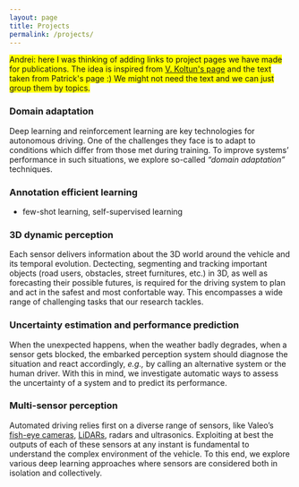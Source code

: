 ```yaml
---
layout: page
title: Projects
permalink: /projects/
---
```


<span style="background-color: #FFFF00">Andrei: here I was thinking of adding links to project pages we have made for publications. The idea is inspired from [V. Koltun's page](http://vladlen.info/projects/) and the text taken from Patrick's page :) We might not need the text and we can just group them by topics.</span>

### Domain adaptation
Deep learning and reinforcement learning are key technologies for autonomous driving. One of the challenges they face is to adapt to conditions which differ from those met during training. To improve systems’ performance in such situations, we explore so-called *“domain adaptation”* techniques.

### Annotation efficient learning 
- few-shot learning, self-supervised learning

### 3D dynamic perception
Each sensor delivers information about the 3D world around the vehicle and its temporal evolution. Dectecting, segmenting and tracking important objects (road users, obstacles, street furnitures, etc.) in 3D, as well as forecasting their possible futures, is required for the driving system to plan and act in the safest and most confortable way. This encompasses a wide range of challenging tasks that our research tackles.

### Uncertainty estimation and performance prediction
When the unexpected happens, when the weather badly degrades, when a sensor gets blocked, the embarked perception system should diagnose the situation and react accordingly, *e.g.,* by calling an alternative system or the human driver. With this in mind, we investigate automatic ways to assess the uncertainty of a system and to predict its performance.

### Multi-sensor perception
Automated driving relies first on a diverse range of sensors, like Valeo’s [fish-eye cameras](https://www.valeo.com/en/360-vue/), [LiDARs](https://www.valeo.com/en/valeo-scala/), radars and ultrasonics. Exploiting at best the outputs of each of these sensors at any instant is fundamental to understand the complex environment of the vehicle. To this end, we explore various deep learning approaches where sensors are considered both in isolation and collectively.